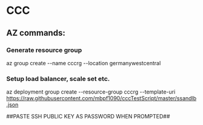 # CCC

## AZ commands:
### Generate resource group
az group create --name cccrg --location germanywestcentral
###
### Setup load balancer, scale set etc.
az deployment group create --resource-group cccrg --template-uri https://raw.githubusercontent.com/mbpf1090/cccTestScript/master/ssandlb.json

##PASTE SSH PUBLIC KEY AS PASSWORD WHEN PROMPTED##
